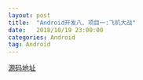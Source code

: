```yaml
---
layout: post
title:  "Android开发八、项目一:飞机大战"
date:   2018/10/19 23:00:00
categories: Android
tag: Android
---
```


[源码地址](https://github.com/pureworld/planewars)